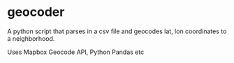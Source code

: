 # geocoder
A python script that parses in a csv file and geocodes lat, lon coordinates to a neighborhood.  

Uses Mapbox Geocode API, Python Pandas etc
